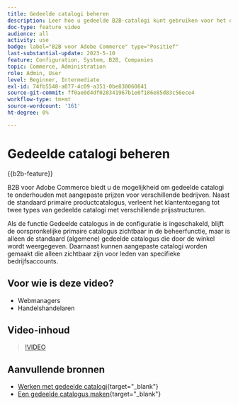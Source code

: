 ```yaml
---
title: Gedeelde catalogi beheren
description: Leer hoe u gedeelde B2B-catalogi kunt gebruiken voor het onderhouden van catalogi met aangepaste prijzen voor verschillende bedrijven.
doc-type: feature video
audience: all
activity: use
badge: label="B2B voor Adobe Commerce" type="Positief"
last-substantial-update: 2023-5-10
feature: Configuration, System, B2B, Companies
topic: Commerce, Administration
role: Admin, User
level: Beginner, Intermediate
exl-id: 74fb5548-a077-4c09-a351-0be830060841
source-git-commit: ff0ae0d4df028341967b1e0f186e85d83c56ece4
workflow-type: tm+mt
source-wordcount: '161'
ht-degree: 0%

---
```


# Gedeelde catalogi beheren

{{b2b-feature}}

B2B voor Adobe Commerce biedt u de mogelijkheid om gedeelde catalogi te onderhouden met aangepaste prijzen voor verschillende bedrijven. Naast de standaard primaire productcatalogus, verleent het klantentoegang tot twee types van gedeelde catalogi met verschillende prijsstructuren.

Als de functie Gedeelde catalogus in de configuratie is ingeschakeld, blijft de oorspronkelijke primaire catalogus zichtbaar in de beheerfunctie, maar is alleen de standaard (algemene) gedeelde catalogus die door de winkel wordt weergegeven. Daarnaast kunnen aangepaste catalogi worden gemaakt die alleen zichtbaar zijn voor leden van specifieke bedrijfsaccounts.

## Voor wie is deze video?

- Webmanagers
- Handelshandelaren

## Video-inhoud

>[!VIDEO](https://video.tv.adobe.com/v/344446?quality=12&learn=on)

## Aanvullende bronnen

- [Werken met gedeelde catalogi](https://experienceleague.adobe.com/docs/commerce-admin/b2b/shared-catalogs/catalog-shared.html){target="_blank"}
- [Een gedeelde catalogus maken](https://experienceleague.adobe.com/docs/commerce-admin/b2b/shared-catalogs/define/catalog-shared-create.html){target="_blank"}
